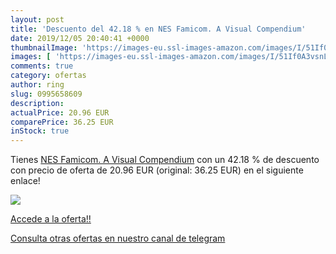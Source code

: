```yaml
---
layout: post
title: 'Descuento del 42.18 % en NES Famicom. A Visual Compendium'
date: 2019/12/05 20:40:41 +0000
thumbnailImage: 'https://images-eu.ssl-images-amazon.com/images/I/51If0A3vsnL._SL200_.jpg'
images: [ 'https://images-eu.ssl-images-amazon.com/images/I/51If0A3vsnL._SL200_.jpg' ]
comments: true
category: ofertas
author: ring
slug: 0995658609
description:
actualPrice: 20.96 EUR
comparePrice: 36.25 EUR
inStock: true
---
```


Tienes [NES Famicom. A Visual Compendium](https://www.amazon.com/dp/0995658609/?tag=redken08-20) con un 42.18 % de descuento con precio de oferta de 20.96 EUR (original: 36.25 EUR) en el siguiente enlace!

[![](https://images-eu.ssl-images-amazon.com/images/I/51If0A3vsnL._SL200_.jpg)](https://www.amazon.com/dp/0995658609/?tag=redken08-20)

[Accede a la oferta!!](https://www.amazon.com/dp/0995658609/?tag=redken08-20)

[Consulta otras ofertas en nuestro canal de telegram](https://t.me/s/ofertas25)
